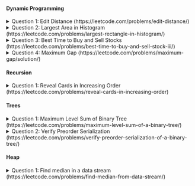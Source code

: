 

#### Dynamic Programming
<details>
  <summary>Question 1: Edit Distance (https://leetcode.com/problems/edit-distance/)</summary>
  
  ##### Recursive formula
  * answer(i,j) = Min of probable solutions.
  * probable solutions:
    * word1[i] == word2[j] ? answer(i-1, j-1): answer(i-1.j-1) + 1
    * (Insertion) answer(i,j-1) + 1
    * (Deletion) answer(i-1,j) + 1
  ##### Base case
  * answer(-1,-1) = 0
  * answer(-1,0) = answer(0,-1) = 1
  ##### Time Complexity
  * O(n^2)
  
  ##### Space Complexity
  * O(n^2)
  
  ##### Edge Cases
  * Word1 || Word2 is empty
  * Word1 && Word2 is empty
   
</details>

<details>
  <summary>Question 2: Largest Area in Histogram (https://leetcode.com/problems/largest-rectangle-in-histogram/)</summary>

  ##### Solution
  * (Probable Solution) For every i, find the area treating the ith bar as the smallest bar in the rectangle.
  * Max of all the probable solutions is the answer
  * To find answer for ith bar we need to know the next smallest bar on the left and right side.
  * Next smallest for all the bar (on both sides) can be found using the stack based approach in O(n) time. Link to solution: https://www.geeksforgeeks.org/largest-rectangular-area-in-a-histogram-set-1/
  ##### Time Complexity
  * O(n)
  ##### Space Complexity
  * O(n)     
  ##### Base Cases
  * Empty input
  * Single bar as input
  * For ith bar: No bar is smaller on the right
  * For ith bar: No bar is smaller on the left
    
</details>

<details>
  <summary>Question 3: Best Time to Buy and Sell Stocks (https://leetcode.com/problems/best-time-to-buy-and-sell-stock-iii/)</summary>
  
  ##### Solution
  * Lets first solve a simpler problem. Lets try to find the solution when at max only one transaction is allowed.
    * Recurrence Relation: Answer_MaxOne(i) = Max(Answer_MaxOne(i-1), Min(i) < Val[i] ? Val[i]-Min(i): 0) {Val is the input array}.
    * Recurrence Relation: Min(i) = Minimum(Min(i-1), Val[i])
    * Answer_MaxOne(n-1) represents the solution for the complete array.
    * Min(i) represents the minimum value encountered till index i (starting from 0).
    * Base Case: Answer_MaxOne(0) = 0. Min(0) = Val(0).
  * Similar to above, we can calculate answer from the reverse direction as well. Lets call the above Answer_MaxOne as Answer_MaxOne_Right and the solution to the simpler problem in the reverse direction as Answer_MaxOne_Left.
  * Recurrence Relation for the Actual Problem: Maximum(Answer_MaxOne_Right(n-1), Answer_MaxOne_Left(0), Maximum{i: 0 to n-2}(Answer_MaxOne_Right(i), Ans_MaxOne_Left(i+1)))
  
  ##### Time Complexity
  * O(n)
  ##### Space Complexity
  * O(n)
  ##### Edge Cases
  * Empty Input.
  * Decreasing Order.
  * Single Input Value.  
  
</details>



<details>
  <summary>Question 4: Maximum Gap (https://leetcode.com/problems/maximum-gap/solution/)</summary>
  
  ##### Solution
  * The minimum value for the maximum gap is t=(max-min)/n. Assume all the values in the array are equally spaced (t is the gap in that case). If we change any of the value from equally spaced then the maximum gap increases.
  * The idea is to have n buckets of t size. If the values are not equally spaced then some buckets would have more than one value and some buckets would be empty.
  * To find the maximum gap then we have compare adjacent buckets. We can skip comparison inside the bucket since the gap is less than t (minimum value for maximum gap).   
  
  ##### Time Complexity
  * O(n)
  ##### Space Complexity
  * O(n)
  ##### Edge Cases
  * Empty Input.
  * Handling odd number of elements.
</details>



#### Recursion
<details>
  <summary>Question 1: Reveal Cards in Increasing Order (https://leetcode.com/problems/reveal-cards-in-increasing-order)</summary>
  
  ##### Recursive formula
  * Refer to the code for the recursive solution.
  
   
</details>


#### Trees
<details>
  <summary>Question 1: Maximum Level Sum of Binary Tree (https://leetcode.com/problems/maximum-level-sum-of-a-binary-tree/)</summary>
</details>

<details>
  <summary>Question 2: Verify Preorder Serialization (https://leetcode.com/problems/verify-preorder-serialization-of-a-binary-tree/)</summary>
  
  * Solution link: https://www.programcreek.com/2015/01/leetcode-verify-preorder-serialization-of-a-binary-tree-java/
  * Hint: Start merging the leaves until only a single leaf '#' is left.
  * Data Structure: Stack.
  
</details>
  
#### Heap
<details>
  <summary>Question 1: Find median in a data stream (https://leetcode.com/problems/find-median-from-data-stream/)</summary>
  
  * Solution link: https://leetcode.com/problems/find-median-from-data-stream/
  * Hint: Use 2 heaps. Finding the median would be O(1) and insertion into the data structure would be O(log n).
</details>
  
</details>


